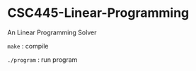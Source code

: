 # CSC445-Linear-Programming
An Linear Programming Solver

`make` : compile

`./program` : run program
